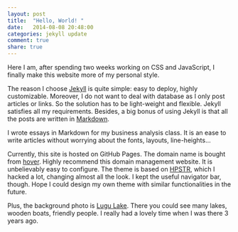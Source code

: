 ```yaml
---
layout: post
title:  "Hello, World! "
date:   2014-08-08 20:48:00
categories: jekyll update
comment: true
share: true
---
```


Here I am, after spending two weeks working on CSS and JavaScript, I finally make this website more of my personal style.

The reason I choose [Jekyll](http://jekyllrb.com) is quite simple: easy to deploy, highly customizable. Moreover, I do not want to deal with database as I only post articles or links. So the solution has to be light-weight and flexible. Jekyll satisfies all my requirements. Besides, a big bonus of using Jekyll is that all the posts are written in [Markdown](http://en.wikipedia.org/wiki/Markdown).

I wrote essays in Markdown for my business analysis class. It is an ease to write articles without worrying about the fonts, layouts, line-heights... 

Currently, this site is hosted on GitHub Pages. The domain name is bought from [hover](https://www.hover.com). Highly recommend this domain management website. It is unbelievably easy to configure. The theme is based on [HPSTR](http://mademistakes.com/articles/hpstr-jekyll-theme/), which I hacked a lot, changing almost all the look. I kept the useful navigator bar, though. Hope I could design my own theme with similar functionalities in the future.

Plus, the background photo is [Lugu Lake](http://en.wikipedia.org/wiki/Lugu_Lake). There you could see many lakes, wooden boats, friendly people. I really had a lovely time when I was there 3 years ago.